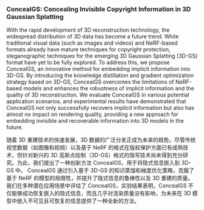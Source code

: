 ### ConcealGS: Concealing Invisible Copyright Information in 3D Gaussian Splatting

With the rapid development of 3D reconstruction technology, the widespread distribution of 3D data has become a future trend. While traditional visual data (such as images and videos) and NeRF-based formats already have mature techniques for copyright protection, steganographic techniques for the emerging 3D Gaussian Splatting (3D-GS) format have yet to be fully explored. To address this, we propose ConcealGS, an innovative method for embedding implicit information into 3D-GS. By introducing the knowledge distillation and gradient optimization strategy based on 3D-GS, ConcealGS overcomes the limitations of NeRF-based models and enhances the robustness of implicit information and the quality of 3D reconstruction. We evaluate ConcealGS in various potential application scenarios, and experimental results have demonstrated that ConcealGS not only successfully recovers implicit information but also has almost no impact on rendering quality, providing a new approach for embedding invisible and recoverable information into 3D models in the future.

随着 3D 重建技术的快速发展，3D 数据的广泛分发正成为未来的趋势。尽管传统视觉数据（如图像和视频）以及基于 NeRF 的格式在版权保护方面已有成熟技术，但针对新兴的 3D 高斯点绘制（3D-GS）格式的隐写技术尚未得到充分研究。为此，我们提出了一种创新方法 ConcealGS，用于将隐式信息嵌入到 3D-GS 中。
ConcealGS 通过引入基于 3D-GS 的知识蒸馏和梯度优化策略，克服了基于 NeRF 的模型的局限性，并提升了隐式信息的鲁棒性以及 3D 重建的质量。我们在多种潜在应用场景中评估了 ConcealGS，实验结果表明，ConcealGS 不仅能够成功恢复嵌入的隐式信息，而且几乎对渲染质量没有影响，为未来在 3D 模型中嵌入不可见且可恢复的信息提供了一种全新的方法。
